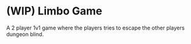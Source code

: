 # (WIP) Limbo Game
 
A 2 player 1v1 game where the players tries to escape the other players dungeon blind.
